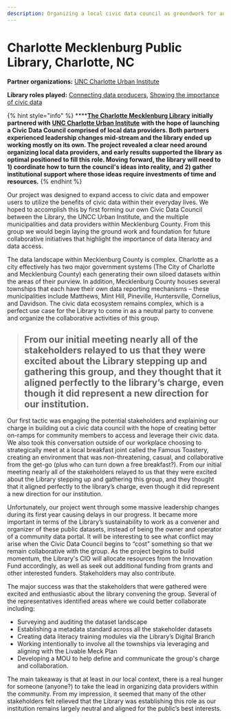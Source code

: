 ```yaml
---
description: Organizing a local civic data council as groundwork for an open data portal
---
```


# Charlotte Mecklenburg Public Library, Charlotte, NC

**Partner organizations:** [UNC Charlotte Urban Institute](https://ui.uncc.edu/) 

**Library roles played:** [Connecting data producers](../library-roles/connecting-data-producers.md), [Showing the importance of civic data  
](../library-roles/showing-importance-civic-data.md)

{% hint style="info" %}
\*\*\*\*[**The Charlotte Mecklenburg Library**](https://www.cmlibrary.org/) **initially partnered with** [**UNC Charlotte Urban Institute**](https://ui.uncc.edu/) **with the hope of launching a Civic Data Council comprised of local data providers.  Both partners experienced leadership changes mid-stream and the library ended up working mostly on its own. The project revealed a clear need around organizing local data providers, and early results supported the library as optimal positioned to fill this role. Moving forward, the library will need to 1\) coordinate how to turn the council's ideas into reality, and 2\) gather institutional support where those ideas require investments of time and resources.**
{% endhint %}

Our project was designed to expand access to civic data and empower users to utilize the benefits of civic data within their everyday lives. We hoped to accomplish this by first forming our own Civic Data Council between the Library, the UNCC Urban Institute, and the multiple municipalities and data providers within Mecklenburg County. From this group we would begin laying the ground work and foundation for future collaborative initiatives that highlight the importance of data literacy and data access.

The data landscape within Mecklenburg County is complex. Charlotte as a city effectively has two major government systems \(The City of Charlotte and Mecklenburg County\) each generating their own siloed datasets within the areas of their purview. In addition, Mecklenburg County houses several townships that each have their own data reporting mechanisms – these municipalities include Matthews, Mint Hill, Pineville, Huntersville, Cornelius, and Davidson. The civic data ecosystem remains complex, which is a perfect use case for the Library to come in as a neutral party to convene and organize the collaborative activities of this group.

> ## From our initial meeting nearly all of the stakeholders relayed to us that they were excited about the Library stepping up and gathering this group, and they thought that it aligned perfectly to the library’s charge, even though it did represent a new direction for our institution.

Our first tactic was engaging the potential stakeholders and explaining our charge in building out a civic data council with the hope of creating better on-ramps for community members to access and leverage their civic data. We also took this conversation outside of our workplace choosing to strategically meet at a local breakfast joint called the Famous Toastery, creating an environment that was non-threatening, casual, and collaborative from the get-go \(plus who can turn down a free breakfast?\). From our initial meeting nearly all of the stakeholders relayed to us that they were excited about the Library stepping up and gathering this group, and they thought that it aligned perfectly to the library’s charge, even though it did represent a new direction for our institution.

Unfortunately, our project went through some massive leadership changes during its first year causing delays in our progress. It became more important in terms of the Library’s sustainability to work as a convener and organizer of these public datasets, instead of being the owner and operator of a community data portal. It will be interesting to see what conflict may arise when the Civic Data Council begins to “cost” something so that we remain collaborative with the group. As the project begins to build momentum, the Library's CIO will allocate resources from the Innovation Fund accordingly, as well as seek out additional funding from grants and other interested funders. Stakeholders may also contribute.

The major success was that the stakeholders that were gathered were excited and enthusiastic about the library convening the group. Several of the representatives identified areas where we could better collaborate including:

* Surveying and auditing the dataset landscape
* Establishing a metadata standard across all the stakeholder datasets
* Creating data literacy training modules via the Library’s Digital Branch
* Working intentionally to involve all the townships via leveraging and aligning with the Livable Meck Plan
* Developing a MOU to help define and communicate the group's charge and collaboration.

The main takeaway is that at least in our local context, there is a real hunger for someone \(anyone?\) to take the lead in organizing data providers within the community. From my impression, it seemed that many of the other stakeholders felt relieved that the Library was establishing this role as our institution remains largely neutral and aligned for the public’s best interests.  


